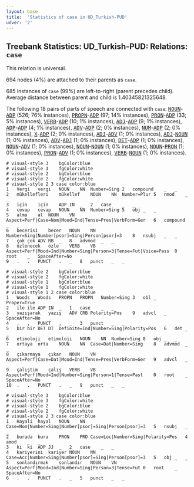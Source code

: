 ```yaml
---
layout: base
title:  'Statistics of case in UD_Turkish-PUD'
udver: '2'
---
```


## Treebank Statistics: UD_Turkish-PUD: Relations: `case`

This relation is universal.

694 nodes (4%) are attached to their parents as `case`.

685 instances of `case` (99%) are left-to-right (parent precedes child).
Average distance between parent and child is 1.40345821325648.

The following 18 pairs of parts of speech are connected with `case`: <tt><a href="tr_pud-pos-NOUN.html">NOUN</a></tt>-<tt><a href="tr_pud-pos-ADP.html">ADP</a></tt> (526; 76% instances), <tt><a href="tr_pud-pos-PROPN.html">PROPN</a></tt>-<tt><a href="tr_pud-pos-ADP.html">ADP</a></tt> (97; 14% instances), <tt><a href="tr_pud-pos-PRON.html">PRON</a></tt>-<tt><a href="tr_pud-pos-ADP.html">ADP</a></tt> (33; 5% instances), <tt><a href="tr_pud-pos-VERB.html">VERB</a></tt>-<tt><a href="tr_pud-pos-ADP.html">ADP</a></tt> (10; 1% instances), <tt><a href="tr_pud-pos-ADJ.html">ADJ</a></tt>-<tt><a href="tr_pud-pos-ADP.html">ADP</a></tt> (9; 1% instances), <tt><a href="tr_pud-pos-ADP.html">ADP</a></tt>-<tt><a href="tr_pud-pos-ADP.html">ADP</a></tt> (4; 1% instances), <tt><a href="tr_pud-pos-ADV.html">ADV</a></tt>-<tt><a href="tr_pud-pos-ADP.html">ADP</a></tt> (2; 0% instances), <tt><a href="tr_pud-pos-NUM.html">NUM</a></tt>-<tt><a href="tr_pud-pos-ADP.html">ADP</a></tt> (2; 0% instances), <tt><a href="tr_pud-pos-X.html">X</a></tt>-<tt><a href="tr_pud-pos-ADP.html">ADP</a></tt> (2; 0% instances), <tt><a href="tr_pud-pos-ADJ.html">ADJ</a></tt>-<tt><a href="tr_pud-pos-ADV.html">ADV</a></tt> (1; 0% instances), <tt><a href="tr_pud-pos-ADJ.html">ADJ</a></tt>-<tt><a href="tr_pud-pos-NOUN.html">NOUN</a></tt> (1; 0% instances), <tt><a href="tr_pud-pos-ADV.html">ADV</a></tt>-<tt><a href="tr_pud-pos-ADJ.html">ADJ</a></tt> (1; 0% instances), <tt><a href="tr_pud-pos-DET.html">DET</a></tt>-<tt><a href="tr_pud-pos-ADP.html">ADP</a></tt> (1; 0% instances), <tt><a href="tr_pud-pos-NOUN.html">NOUN</a></tt>-<tt><a href="tr_pud-pos-ADV.html">ADV</a></tt> (1; 0% instances), <tt><a href="tr_pud-pos-NOUN.html">NOUN</a></tt>-<tt><a href="tr_pud-pos-NOUN.html">NOUN</a></tt> (1; 0% instances), <tt><a href="tr_pud-pos-NOUN.html">NOUN</a></tt>-<tt><a href="tr_pud-pos-PRON.html">PRON</a></tt> (1; 0% instances), <tt><a href="tr_pud-pos-PRON.html">PRON</a></tt>-<tt><a href="tr_pud-pos-ADV.html">ADV</a></tt> (1; 0% instances), <tt><a href="tr_pud-pos-VERB.html">VERB</a></tt>-<tt><a href="tr_pud-pos-NOUN.html">NOUN</a></tt> (1; 0% instances).


~~~ conllu
# visual-style 3	bgColor:blue
# visual-style 3	fgColor:white
# visual-style 2	bgColor:blue
# visual-style 2	fgColor:white
# visual-style 2 3 case	color:blue
1	Vergi	vergi	NOUN	NN	Number=Sing	2	compound	_	_
2	mükellefleri	mükellef	NOUN	NN	Number=Plur	5	nmod	_	_
3	için	için	ADP	IN	_	2	case	_	_
4	cevap	cevap	NOUN	NN	Number=Sing	5	obj	_	_
5	alma	al	NOUN	VN	Aspect=Perf|Case=Nom|Mood=Ind|Tense=Pres|VerbForm=Ger	6	compound	_	_
6	becerisi	becer	NOUN	NN	Number=Sing|Number[psor]=Sing|Person[psor]=3	8	nsubj	_	_
7	çok	çok	ADV	RB	_	8	advmod	_	_
8	özlenecek	özle	VERB	VB	Aspect=Perf|Mood=Ind|Number=Sing|Person=3|Tense=Fut|Voice=Pass	0	root	_	SpaceAfter=No
9	.	.	PUNCT	.	_	8	punct	_	_

~~~


~~~ conllu
# visual-style 2	bgColor:blue
# visual-style 2	fgColor:white
# visual-style 1	bgColor:blue
# visual-style 1	fgColor:white
# visual-style 1 2 case	color:blue
1	Woods	Woods	PROPN	PROPN	Number=Sing	3	obl	_	Proper=True
2	ile	ile	ADP	IN	_	1	case	_	_
3	yazışarak	yazış	ADV	CRB	Polarity=Pos	9	advcl	_	SpaceAfter=No
4	,	,	PUNCT	,	_	3	punct	_	_
5	bir	bir	DET	DT	Definite=Ind|Number=Sing|Polarity=Pos	6	det	_	_
6	etimoloji	etimoloji	NOUN	NN	Number=Sing	8	obj	_	_
7	ortaya	orta	NOUN	NN	Case=Dat|Number=Sing	8	advmod	_	_
8	çıkarmaya	çıkar	NOUN	VN	Aspect=Perf|Case=Dat|Mood=Ind|Tense=Pres|VerbForm=Ger	9	advcl	_	_
9	çalıştım	çalış	VERB	VB	Aspect=Perf|Mood=Ind|Number=Sing|Person=1|Tense=Past	0	root	_	SpaceAfter=No
10	.	.	PUNCT	.	_	9	punct	_	_

~~~


~~~ conllu
# visual-style 3	bgColor:blue
# visual-style 3	fgColor:white
# visual-style 2	bgColor:blue
# visual-style 2	fgColor:white
# visual-style 2 3 case	color:blue
1	Hayali	hayal	NOUN	NN	Case=Nom|Number=Sing|Number[psor]=Sing|Person[psor]=3	5	nsubj	_	_
2	burada	bura	PRON	PRD	Case=Loc|Number=Sing|Polarity=Pos	4	amod	_	_
3	ki	ki	ADP	JJ	_	2	case	_	_
4	kariyerini	kariyer	NOUN	NN	Case=Acc|Number=Sing|Number[psor]=Sing|Person[psor]=3	5	obj	_	_
5	sonlandırmak	sonlandır	NOUN	VN	Aspect=Perf|Mood=Ind|Number=Sing|Person=3|Tense=Fut	0	root	_	SpaceAfter=No
6	.	.	PUNCT	.	_	5	punct	_	_

~~~


